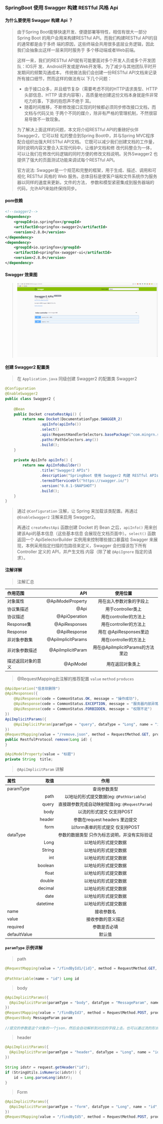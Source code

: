 ### SpringBoot 使用 Swagger 构建 RESTful 风格 Api

#### 为什么要使用 Swagger 构建 Api ？
> 由于Spring Boot能够快速开发、便捷部署等特性，相信有很大一部分Spring Boot
  的用户会用来构建RESTful API。而我们构建RESTful API的目的通常都是由于多终
  端的原因，这些终端会共用很多底层业务逻辑，因此我们会抽象出这样一层来同时服务于
  多个移动端或者Web前端。
>
> 这样一来，我们的RESTful API就有可能要面对多个开发人员或多个开发团队：IOS开
  发、Android开发或是Web开发等。为了减少与其他团队平时开发期间的频繁沟通成本，
  传统做法我们会创建一份RESTful API文档来记录所有接口细节，然而这样的做法有以
  下几个问题：
>
> - 由于接口众多，并且细节复杂（需要考虑不同的HTTP请求类型、HTTP头部信息、HTTP
    请求内容等），高质量地创建这份文档本身就是件非常吃力的事，下游的抱怨声不绝于
    耳。
> - 随着时间推移，不断修改接口实现的时候都必须同步修改接口文档，而文档与代码又处
  于两个不同的媒介，除非有严格的管理机制，不然很容易导致不一致现象。
>
> 为了解决上面这样的问题，本文将介绍RESTful API的重磅好伙伴Swagger2，它可以轻
  松的整合到Spring Boot中，并与Spring MVC程序配合组织出强大RESTful API文档。
  它既可以减少我们创建文档的工作量，同时说明内容又整合入实现代码中，让维护文档和修
  改代码整合为一体，可以让我们在修改代码逻辑的同时方便的修改文档说明。另外Swagger2
  也提供了强大的页面测试功能来调试每个RESTful API。
>
> 官方说法:
> Swagger是一个规范和完整的框架，用于生成、描述、调用和可视化 RESTful 风格的
  Web 服务。总体目标是使客户端和文件系统作为服务器以同样的速度来更新。文件的方法，
  参数和模型紧密集成到服务器端的代码，允许API来始终保持同步。

#### pom依赖
```xml
<!--swagger2-->
<dependency>
    <groupId>io.springfox</groupId>
    <artifactId>springfox-swagger2</artifactId>
    <version>2.8.0</version>
</dependency>
<dependency>
    <groupId>io.springfox</groupId>
    <artifactId>springfox-swagger-ui</artifactId>
    <version>2.8.0</version>
</dependency>
```

#### Swagger 效果图
> ![swagger](image/swagger.png)

#### 创建 Swagger2 配置类
> 在 `Application.java` 同级创建 Swagger2 的配置类 Swagger2
```java
@Configuration
@EnableSwagger2
public class Swagger2 {

	@Bean
	public Docket createRestApi() {
		return new Docket(DocumentationType.SWAGGER_2)
				.apiInfo(apiInfo())
				.select()
				.apis(RequestHandlerSelectors.basePackage("com.mingrn.swagger.web"))
				.paths(PathSelectors.any())
				.build();
	}

	private ApiInfo apiInfo() {
		return new ApiInfoBuilder()
				.title("Swagger2 APIs")
				.description("SpringBoot 使用 Swagger2 构建 RESTful APIs")
				.termsOfServiceUrl("https://swagger.io/")
				.version("0.0.1-SNAPSHOT")
				.build();
	}
}
```
>
> 通过 `@Configuration` 注解，让 Spring 来加载该类配置。再通过 `@EnableSwagger2` 注解来启用
  Swagger2。
>
> 再通过 `createRestApi` 函数创建 Docket 的 Bean 之后，`apiInfo()` 用来创建该Api的基本信息（这些基本信息
  会展现在文档页面中）。`select()` 函数返回一个 ApiSelectorBuilder 实例用来控制哪些接口暴露给 Swagger
  来展现，本例采用指定扫描的包路径来定义，Swagger 会扫描该包下所有 Controller 定义的 API，并产生文档
  内容（除了被 `@ApiIgnore` 指定的请求）。

#### 注解详解
> 注解汇总

| 作用范围  |API    |使用位置   |
| :-------- | --------:| :--: |
| 对象属性  | @ApiModelProperty	 |  用在出入参数对象的字段上   |
| 协议集描述     |   @Api	 |  用于controller类上  |
| 协议描述      |    @ApiOperation | 用在controller的方法上 |
| Response集      |    @ApiResponses | 用在controller的方法上  |
| Response      |    @ApiResponse | 用在 @ApiResponses里边  |
| 非对象参数集      |    @ApiImplicitParams | 用在controller的方法上  |
| 非对象参数描述	      |    @ApiImplicitParam | 用在@ApiImplicitParams的方法里边  |
| 描述返回对象的意义	      |    @ApiModel | 用在返回对象类上  |
> @RequestMapping此注解的推荐配置 `value` `method` `produces`
>
```java
@ApiOperation("信息软删除")
@ApiResponses({
    @ApiResponse(code = CommonStatus.OK, message = "操作成功"),
    @ApiResponse(code = CommonStatus.EXCEPTION, message = "服务器内部异常"),
    @ApiResponse(code = CommonStatus.FORBIDDEN, message = "权限不足")
})
ApiImplicitParams({
    @ApiImplicitParam(paramType = "query", dataType = "Long", name = "id", value = "信息id", required = true)
})
@RequestMapping(value = "/remove.json", method = RequestMethod.GET, produces = MediaType.APPLICATION_JSON_UTF8_VALUE)
public RestfulProtocol remove(Long id) {
}
```

```java
@ApiModelProperty(value = "标题")
private String  title;
```

> `@ApiImplicitParam` 详解

|属性   |取值	    |作用   |
| :-------- | --------:| :--: |
|paramType   |	    |查询参数类型   |
|   |path	    |以地址的形式提交数据(eg: `@PathVariable`)   |
|   |query	    |直接跟参数完成自动映射赋值(eg: `@RequestParam`)   |
|   |body	    |以流的形式提交 仅支持POST   |
|   |header	    |参数在request headers 里边提交   |
|   |form	    |以form表单的形式提交 仅支持POST   |
|dataType   |	    |参数的数据类型 只作为标志说明，并没有实际验证   |
|   |Long	    |以地址的形式提交数据   |
|   |String	    |以地址的形式提交数据   |
|   |int	    |以地址的形式提交数据   |
|   |boolean	    |以地址的形式提交数据   |
|   |float	    |以地址的形式提交数据   |
|   |double	    |以地址的形式提交数据   |
|   |decimal	    |以地址的形式提交数据   |
|   |date	    |以地址的形式提交数据   |
|   |datetime	    |以地址的形式提交数据   |
|name   |	    |接收参数名   |
|value   |	    |接收参数的意义描述   |
|required   |	    |参数是否必填   |
|defaultValue   |	    |默认值   |

#### `paramType` 示例详解
> path
>
```java
@RequestMapping(value = "/findById1/{id}", method = RequestMethod.GET, produces = MediaType.APPLICATION_JSON_UTF8_VALUE)

@PathVariable(name = "id") Long id
```
>
> body
>
```java
@ApiImplicitParams({
  @ApiImplicitParam(paramType = "body", dataType = "MessageParam", name = "param", value = "信息参数", required = true)
})
@RequestMapping(value = "/findById3", method = RequestMethod.POST, produces = MediaType.APPLICATION_JSON_UTF8_VALUE, consumes = MediaType.APPLICATION_JSON_VALUE)
@RequestBody MessageParam param

//提交的参数是这个对象的一个json，然后会自动解析到对应的字段上去，也可以通过流的形式接收当前的请求数据，但是这个和上面的接收方式仅能使用一个（用@RequestBody之后流就会关闭了）
```
>
> header
>
```java
@ApiImplicitParams({
  @ApiImplicitParam(paramType = "header", dataType = "Long", name = "id", value = "信息id", required = true)
})

String idstr = request.getHeader("id");
if (StringUtils.isNumeric(idstr)) {
    id = Long.parseLong(idstr);
}
```
>
> Form
>
```java
@ApiImplicitParams({
  @ApiImplicitParam(paramType = "form", dataType = "Long", name = "id", value = "信息id", required = true)
})
@RequestMapping(value = "/findById5", method = RequestMethod.POST, produces = MediaType.APPLICATION_JSON_UTF8_VALUE, consumes = MediaType.APPLICATION_FORM_URLENCODED_VALUE)
```
